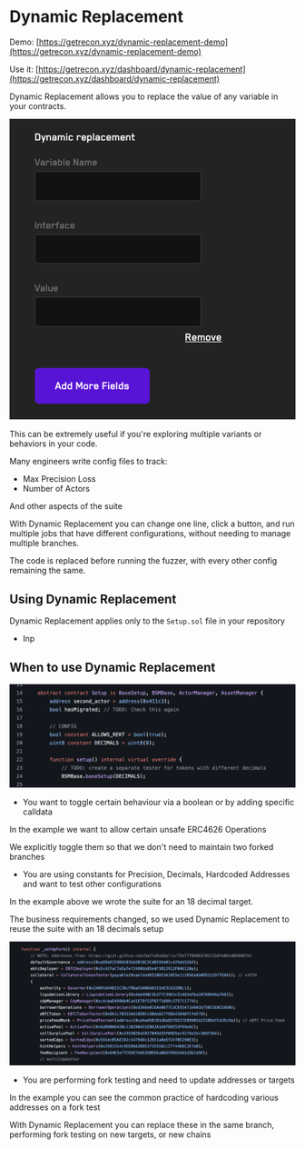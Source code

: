 # Dynamic Replacement

Demo: [https://getrecon.xyz/dynamic-replacement-demo](https://getrecon.xyz/dynamic-replacement-demo)

Use it: [https://getrecon.xyz/dashboard/dynamic-replacement](https://getrecon.xyz/dashboard/dynamic-replacement)


Dynamic Replacement allows you to replace the value of any variable in your contracts.


![Dynamic Replacement Field](../images/using_recon/dynamic_replacement.png)


This can be extremely useful if you're exploring multiple variants or behaviors in your code.

Many engineers write config files to track:
- Max Precision Loss
- Number of Actors

And other aspects of the suite

With Dynamic Replacement you can change one line, click a button, and run multiple jobs that have different configurations, without needing to manage multiple branches.

The code is replaced before running the fuzzer, with every other config remaining the same.

## Using Dynamic Replacement

Dynamic Replacement applies only to the `Setup.sol` file in your repository

- Inp


## When to use Dynamic Replacement

![Dynamic Replacement Constant](../images/using_recon/dynamic_replacement_constant.png)

- You want to toggle certain behaviour via a boolean or by adding specific calldata

In the example we want to allow certain unsafe ERC4626 Operations

We explicitly toggle them so that we don't need to maintain two forked branches

- You are using constants for Precision, Decimals, Hardcoded Addresses and want to test other configurations

In the example above we wrote the suite for an 18 decimal target.

The business requirements changed, so we used Dynamic Replacement to reuse the suite with an 18 decimals setup


![Dynamic Replacement Addresses](../images/using_recon/dynamic_replacement_addresses.png)

- You are performing fork testing and need to update addresses or targets

In the example you can see the common practice of hardcoding various addresses on a fork test

With Dynamic Replacement you can replace these in the same branch, performing fork testing on new targets, or new chains
